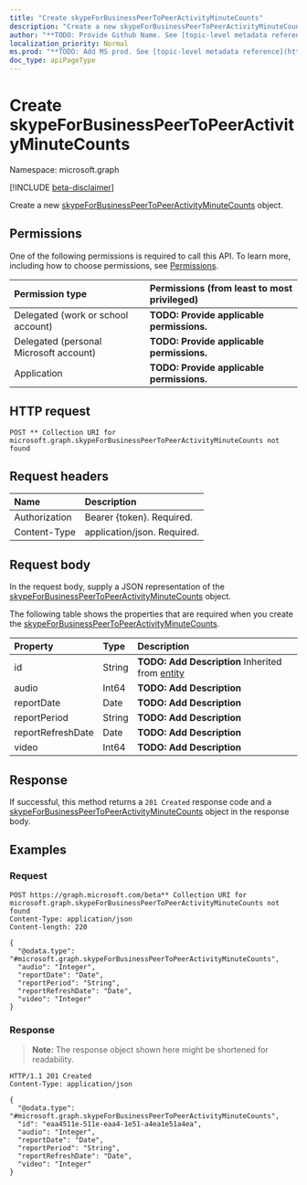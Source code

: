 ```yaml
---
title: "Create skypeForBusinessPeerToPeerActivityMinuteCounts"
description: "Create a new skypeForBusinessPeerToPeerActivityMinuteCounts object."
author: "**TODO: Provide Github Name. See [topic-level metadata reference](https://msgo.azurewebsites.net/add/document/guidelines/metadata.html#topic-level-metadata)**"
localization_priority: Normal
ms.prod: "**TODO: Add MS prod. See [topic-level metadata reference](https://msgo.azurewebsites.net/add/document/guidelines/metadata.html#topic-level-metadata)**"
doc_type: apiPageType
---
```


# Create skypeForBusinessPeerToPeerActivityMinuteCounts
Namespace: microsoft.graph

[!INCLUDE [beta-disclaimer](../../includes/beta-disclaimer.md)]

Create a new [skypeForBusinessPeerToPeerActivityMinuteCounts](../resources/skypeforbusinesspeertopeeractivityminutecounts.md) object.

## Permissions
One of the following permissions is required to call this API. To learn more, including how to choose permissions, see [Permissions](/graph/permissions-reference).

|Permission type|Permissions (from least to most privileged)|
|:---|:---|
|Delegated (work or school account)|**TODO: Provide applicable permissions.**|
|Delegated (personal Microsoft account)|**TODO: Provide applicable permissions.**|
|Application|**TODO: Provide applicable permissions.**|

## HTTP request

<!-- {
  "blockType": "ignored"
}
-->
``` http
POST ** Collection URI for microsoft.graph.skypeForBusinessPeerToPeerActivityMinuteCounts not found
```

## Request headers
|Name|Description|
|:---|:---|
|Authorization|Bearer {token}. Required.|
|Content-Type|application/json. Required.|

## Request body
In the request body, supply a JSON representation of the [skypeForBusinessPeerToPeerActivityMinuteCounts](../resources/skypeforbusinesspeertopeeractivityminutecounts.md) object.

The following table shows the properties that are required when you create the [skypeForBusinessPeerToPeerActivityMinuteCounts](../resources/skypeforbusinesspeertopeeractivityminutecounts.md).

|Property|Type|Description|
|:---|:---|:---|
|id|String|**TODO: Add Description** Inherited from [entity](../resources/entity.md)|
|audio|Int64|**TODO: Add Description**|
|reportDate|Date|**TODO: Add Description**|
|reportPeriod|String|**TODO: Add Description**|
|reportRefreshDate|Date|**TODO: Add Description**|
|video|Int64|**TODO: Add Description**|



## Response

If successful, this method returns a `201 Created` response code and a [skypeForBusinessPeerToPeerActivityMinuteCounts](../resources/skypeforbusinesspeertopeeractivityminutecounts.md) object in the response body.

## Examples

### Request
<!-- {
  "blockType": "request",
  "name": "create_skypeforbusinesspeertopeeractivityminutecounts_from_"
}
-->
``` http
POST https://graph.microsoft.com/beta** Collection URI for microsoft.graph.skypeForBusinessPeerToPeerActivityMinuteCounts not found
Content-Type: application/json
Content-length: 220

{
  "@odata.type": "#microsoft.graph.skypeForBusinessPeerToPeerActivityMinuteCounts",
  "audio": "Integer",
  "reportDate": "Date",
  "reportPeriod": "String",
  "reportRefreshDate": "Date",
  "video": "Integer"
}
```


### Response
>**Note:** The response object shown here might be shortened for readability.
<!-- {
  "blockType": "response",
  "truncated": true,
  "@odata.type": "microsoft.graph.skypeForBusinessPeerToPeerActivityMinuteCounts"
}
-->
``` http
HTTP/1.1 201 Created
Content-Type: application/json

{
  "@odata.type": "#microsoft.graph.skypeForBusinessPeerToPeerActivityMinuteCounts",
  "id": "eaa4511e-511e-eaa4-1e51-a4ea1e51a4ea",
  "audio": "Integer",
  "reportDate": "Date",
  "reportPeriod": "String",
  "reportRefreshDate": "Date",
  "video": "Integer"
}
```

